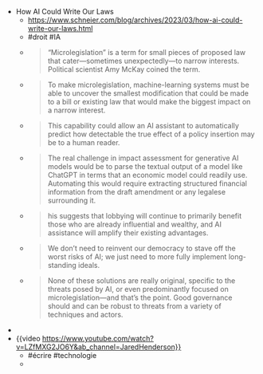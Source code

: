 - How AI Could Write Our Laws
	- https://www.schneier.com/blog/archives/2023/03/how-ai-could-write-our-laws.html
	- #droit #IA
	- > “Microlegislation” is a term for small pieces of proposed law that cater—sometimes unexpectedly—to narrow interests. Political scientist Amy McKay coined the term.
	- > To make microlegislation, machine-learning systems must be able to uncover the smallest modification that could be made to a bill or existing law that would make the biggest impact on a narrow interest.
	- > This capability could allow an AI assistant to automatically predict how detectable the true effect of a policy insertion may be to a human reader.
	- > The real challenge in impact assessment for generative AI models would be to parse the textual output of a model like ChatGPT in terms that an economic model could readily use. Automating this would require extracting structured financial information from the draft amendment or any legalese surrounding it.
	- > his suggests that lobbying will continue to primarily benefit those who are already influential and wealthy, and AI assistance will amplify their existing advantages.
	- > We don’t need to reinvent our democracy to stave off the worst risks of AI; we just need to more fully implement long-standing ideals.
	- > None of these solutions are really original, specific to the threats posed by AI, or even predominantly focused on microlegislation—and that’s the point. Good governance should and can be robust to threats from a variety of techniques and actors.
-
- {{video https://www.youtube.com/watch?v=LZfMXG2JO6Y&ab_channel=JaredHenderson}}
	- #écrire #technologie
	-